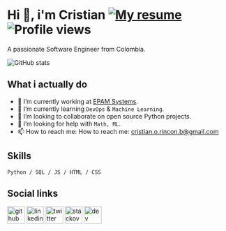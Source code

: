 # Hi 👋, i'm Cristian [![My resume](https://img.shields.io/badge/See-My%20resume-success)](https://resume.io/r/CYnX5Fise) ![Profile views](https://komarev.com/ghpvc/?username=cristian-rincon)
A passionate Software Engineer from Colombia.

![GitHub stats](https://github-readme-stats.vercel.app/api?username=cristian-rincon&show_icons=true&count_private=true)

## What i actually do

- 🔭 I’m currently working at [EPAM Systems](https://www.epam.com/). 
- 🌱 I’m currently learning `DevOps` & `Machine Learning`.
- 👯 I’m looking to collaborate on open source Python projects. 
- 🤔 I’m looking for help with `Math, ML`. 
- 📫 How to reach me: How to reach me: cristian.o.rincon.b@gmail.com


## Skills

`Python / SQL / JS / HTML / CSS`

## Social links

[<img src='https://cdn.jsdelivr.net/npm/simple-icons@3.0.1/icons/github.svg' alt='github' height='40'>](https://github.com/cristian-rincon) [<img src='https://cdn.jsdelivr.net/npm/simple-icons@3.0.1/icons/linkedin.svg' alt='linkedin' height='40'>](https://www.linkedin.com/in/cristian-rincon/) [<img src='https://cdn.jsdelivr.net/npm/simple-icons@3.0.1/icons/twitter.svg' alt='twitter' height='40'>](https://twitter.com/uncristianr) [<img src='https://cdn.jsdelivr.net/npm/simple-icons@3.0.1/icons/stackoverflow.svg' alt='stackoverflow' height='40'>](https://stackoverflow.com/users/12010919) [<img src='https://cdn.jsdelivr.net/npm/simple-icons@3.0.1/icons/dev-dot-to.svg' alt='dev' height='40'>](https://dev.to/cristianrincon) 
